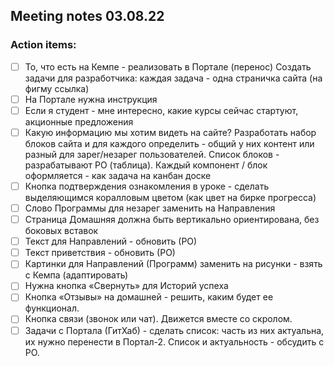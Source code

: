 ## Meeting notes 03.08.22

### Action items:  

- [ ] То, что есть на Кемпе - реализовать в Портале (перенос) Создать задачи для разработчика: каждая задача - одна страничка сайта (на фигму ссылка)
- [ ] На Портале нужна инструкция
- [ ] Если я студент - мне интересно, какие курсы сейчас стартуют, акционные предложения
- [ ] Какую информацию мы хотим видеть на сайте? Разработать набор блоков сайта и для каждого определить - общий у них контент или разный для зарег/незарег пользователей. Список блоков - разрабатывают РО (таблица). Каждый компонент / блок оформляется - как задача на канбан доске
- [ ] Кнопка подтверждения ознакомления в уроке - сделать выделяющимся коралловым цветом (как цвет на бирке прогресса)
- [ ] Слово Программы для незарег заменить на Направления
- [ ] Страница Домашняя должна быть вертикально ориентирована, без боковых вставок
- [ ] Текст для Направлений - обновить (РО)
- [ ] Текст приветствия - обновить (РО)
- [ ] Картинки для Направлений (Программ) заменить на рисунки - взять с Кемпа (адаптировать)
- [ ] Нужна кнопка «Свернуть» для Историй успеха
- [ ] Кнопка «Отзывы» на домашней - решить, каким будет ее функционал.
- [ ] Кнопка связи (звонок или чат). Движется вместе со скролом.
- [ ] Задачи с Портала (ГитХаб) - сделать список: часть из них актуальна, их нужно перенести в Портал-2. Список и актуальность - обсудить с РО.
